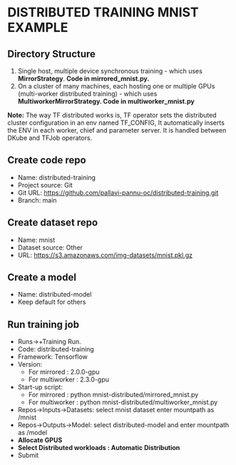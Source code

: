 # DISTRIBUTED TRAINING MNIST EXAMPLE 

## Directory Structure
   1. Single host, multiple device synchronous training - which uses **MirrorStrategy**. **Code in mirrored_mnist.py.**
   2. On a cluster of many machines, each hosting one or multiple GPUs (multi-worker distributed training) - which uses **MultiworkerMirrorStrategy.
      Code in multiworker_mnist.py**
      
**Note:** The way TF distributed works is, TF operator sets the distributed cluster configuration in an env named TF_CONFIG, It automatically inserts the ENV in each worker, chief and parameter server.
It is handled between DKube and TFJob operators.


## Create code repo
- Name: distributed-training
- Project source: Git
- Git URL: https://github.com/pallavi-pannu-oc/distributed-training.git
- Branch: main

## Create dataset repo
- Name: mnist
- Dataset source: Other
- URL: https://s3.amazonaws.com/img-datasets/mnist.pkl.gz

## Create a model
- Name: distributed-model
- Keep default for others

## Run training job
 - Runs->+Training Run.
 - Code: distributed-training
 - Framework: Tensorflow
 - Version: 
   - For mirrored : 2.0.0-gpu
   - For multiworker : 2.3.0-gpu 
 - Start-up script: 
   - For mirrored : python mnist-distributed/mirrored_mnist.py 
   - For multiworker : python mnist-distributed/multiworker_mnist.py
 - Repos->Inputs->Datasets: select mnist dataset enter mountpath as /mnist
 - Repos->Outputs->Model: select distributed-model and enter mountpath as /model
 - **Allocate GPUS**
 - **Select Distributed workloads : Automatic Distribution**
 - Submit
